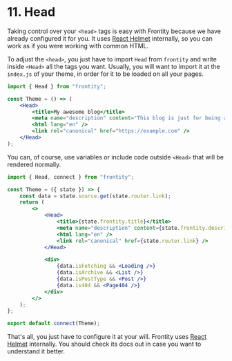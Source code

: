 # 11. Head

Taking control over your `<head>` tags is easy with Frontity because we have already configured it for you. It uses [React Helmet](https://github.com/nfl/react-helmet) internally, so you can work as if you were working with common HTML.

To adjust the `<head>`, you just have to import `Head` from `frontity` and write inside `<Head>` all the tags you want. Usually, you will want to import it at the `index.js` of your theme, in order for it to be loaded on all your pages.

```jsx
import { Head } from "frontity";

const Theme = () => (
    <Head>
        <title>My awesome blog</title>
        <meta name="description" content="This blog is just for being awesome" />
        <html lang="en" />
        <link rel="canonical" href="https://example.com" />
    </Head>
);
```

You can, of course, use variables or include code outside `<Head>` that will be rendered normally.

```jsx
import { Head, connect } from "frontity";

const Theme = ({ state }) => {
    const data = state.source.get(state.router.link);
    return (
        <>
            <Head>
                <title>{state.frontity.title}</title>
                <meta name="description" content={state.frontity.description} />
                <html lang="en" />
                <link rel="canonical" href={state.router.link} />
            </Head>

            <div>
                {data.isFetching && <Loading />}
                {data.isArchive && <List />}
                {data.isPostType && <Post />}
                {data.is404 && <Page404 />}
            </div>
        </>
    );
};

export default connect(Theme);
```

That's all, you just have to configure it at your will. Frontity uses [React Helmet](https://github.com/nfl/react-helmet) internally. You should check its docs out in case you want to understand it better.

